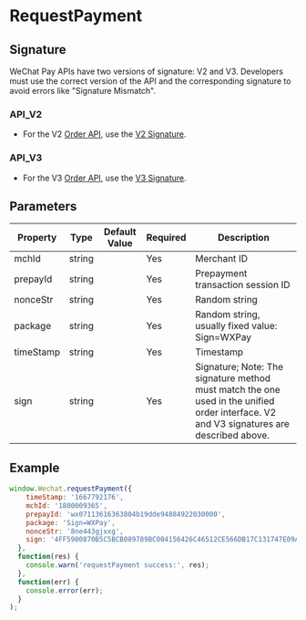 # RequestPayment



## Signature

WeChat Pay APIs have two versions of signature: V2 and V3. Developers must use the correct version of the API and the corresponding signature to avoid errors like "Signature Mismatch".

### API_V2

- For the V2 [Order API](https://pay.weixin.qq.com/wiki/doc/api/app/app.php?chapter=9_1), use the [V2 Signature](https://pay.weixin.qq.com/wiki/doc/api/app/app.php?chapter=4_3).

### API_V3

- For the V3 [Order API](https://pay.weixin.qq.com/wiki/doc/apiv3/apis/chapter3_2_1.shtml), use the [V3 Signature](https://pay.weixin.qq.com/wiki/doc/apiv3/apis/chapter3_2_4.shtml).

## Parameters

| Property   | Type   | Default Value | Required | Description                                                |
| ---------- | ------ | ------------- | -------- | ---------------------------------------------------------- |
| mchId      | string |               | Yes      | Merchant ID                                               |
| prepayId   | string |               | Yes      | Prepayment transaction session ID                         |
| nonceStr   | string |               | Yes      | Random string                                             |
| package    | string |               | Yes      | Random string, usually fixed value: Sign=WXPay            |
| timeStamp  | string |               | Yes      | Timestamp                                                 |
| sign       | string |               | Yes      | Signature; Note: The signature method must match the one used in the unified order interface. V2 and V3 signatures are described above. |

## Example


```javascript
window.Wechat.requestPayment({
    timeStamp: '1667792176',
    mchId: '1800009365',
    prepayId: 'wx07113616363804b19dde94884922030000',
    package: 'Sign=WXPay',
    nonceStr: '8ne443gjxxg',
    sign: '4FF5900870B5C5BCB089789BC004156426C46512CE566DB17C131747E09ADEBA'
  },
  function(res) {
    console.warn('requestPayment success:', res);
  },
  function(err) {
    console.error(err);
  }
);
```

